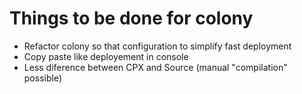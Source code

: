 # Things to be done for colony

* Refactor colony so that configuration to simplify fast deployment
* Copy paste like deployement in console
* Less diference between CPX and Source (manual "compilation" possible)
